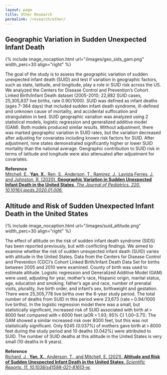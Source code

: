 ```yaml
---
layout: page
title: Other Research
permalink: /research/other/
---
```


## Geographic Variation in Sudden Unexpected Infant Death

{% include image_nocaption.html url="/images/geo_sids_gam.png" width_perc=30 align="right" %}

The goal of the study is to assess the geographic variation of sudden unexpected infant death (SUID) and test if variation in geographic factors, such as state, latitude, and longitude, play a role in SUID risk across the US. We analyzed the Centers for Disease Control and Prevention’s Cohort Linked Birth/Infant Death dataset (2005-2010; 22,882 SUID cases, 25,305,837 live births, rate 0.90/1000). SUID was defined as infant deaths (ages 7-364 days) that included sudden infant death syndrome, ill-defined and unknown cause of mortality, and accidental suffocation and strangulation in bed. SUID geographic variation was analyzed using 2 statistical models, logistic regression and generalized additive model (GAM). Both models produced similar results. Without adjustment, there was marked geographic variation in SUID rates, but the variation decreased after adjusting for covariates including known risk factors for SUID. After adjustment, nine states demonstrated significantly higher or lower SUID mortality than the national average. Geographic contribution to SUID risk in terms of latitude and longitude were also attenuated after adjustment for covariates.

**Reference**<br/>
[Mitchell, E., **Yan, X.**, Ren, S., Anderson, T., Ramirez, J., Lavista Ferres, J. and Johnston, R. (2020). **Geographic Variation in Sudden Unexpected Infant Death in the United States**. *The Journal of Pediatrics. 220. 10.1016/j.jpeds.2020.01.006.*](https://www.sciencedirect.com/science/article/abs/pii/S002234762030010X) 



## Altitude and Risk of Sudden Unexpected Infant Death in the United States

{% include image_nocaption.html url="/images/suid_altitude.png" width_perc=30 align="right" %}

The effect of altitude on the risk of sudden infant death syndrome (SIDS) has been reported previously, but with conflicting findings. We aimed to examine whether the risk of sudden unexpected infant death (SUID) varies with altitude in the United States. Data from the Centers for Disease Control and Prevention (CDC)’s Cohort Linked Birth/Infant Death Data Set for births between 2005 and 2010 were examined. County of birth was used to estimate altitude. Logistic regression and Generalized Additive Model (GAM) were used, adjusting for year, mother’s race, Hispanic origin, marital status, age, education and smoking, father’s age and race, number of prenatal visits, plurality, live birth order, and infant’s sex, birthweight and gestation. There were 25,305,778 live births over the 6-year study period. The total number of deaths from SUID in this period were 23,673 (rate = 0.94/1000 live births). In the logistic regression model there was a small, but statistically significant, increased risk of SUID associated with birth at > 8000 feet compared with < 6000 feet (aOR = 1.93; 95% CI 1.00–3.71). The GAM showed a similar increased risk over 8000 feet, but this was not statistically significant. Only 9245 (0.037%) of mothers gave birth at > 8000 feet during the study period and 10 deaths (0.042%) were attributed to SUID. The number of SUID deaths at this altitude in the United States is very small (10 deaths in 6 years).

**Reference**<br/>
[Richard, J., **Yan, X.**, Anderson, T., and Mitchell, E. (2021). **Altitude and Risk of Sudden Unexpected Infant Death in the United States**. *Scientific Reports. 11. 10.1038/s41598-021-81613-w.*](https://www.nature.com/articles/s41598-021-81613-w) 